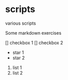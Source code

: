 # scripts
various scripts


Some markdown exercises

[] checkbox 1
[] checkbox 2

* star 1
* star 2

1. list 1
2. list 2